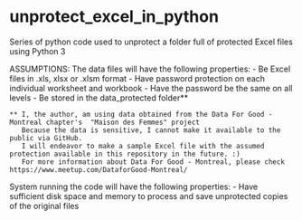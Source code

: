 # unprotect_excel_in_python
Series of python code used to unprotect a folder full of protected Excel files using Python 3

ASSUMPTIONS:
The data files will have the following properties:
	- Be Excel files in .xls, xlsx or .xlsm format
	- Have password protection on each individual worksheet and workbook
	- Have the password be the same on all levels 
	- Be stored in the data_protected folder**

	** I, the author, am using data obtained from the Data For Good - Montreal chapter's  "Maison des Femmes" project
	   Because the data is sensitive, I cannot make it available to the public via GitHub.
	   I will endeavor to make a sample Excel file with the assumed protection available in this repository in the future. :)
	   For more information about Data For Good - Montreal, please check https://www.meetup.com/DataforGood-Montreal/

System running the code will have the following properties:
	- Have sufficient disk space and memory to process and save unprotected copies of the original files
